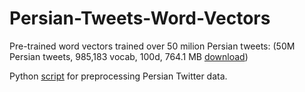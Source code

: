 # Persian-Tweets-Word-Vectors

Pre-trained word vectors trained over 50 milion Persian tweets:
(50M Persian tweets, 985,183 vocab, 100d, 764.1 MB [download](http://www.javosh.com/persian_tweets_word_vectors_model/Persian.tweets.vectors.50M.100d.txt.zip))

 Python [script](https://github.com/ndehghany/Persian-Tweets-Word-Vectors/blob/master/preprocess-twitter.py) for preprocessing Persian Twitter data. 
